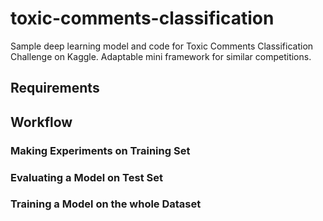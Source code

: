 # toxic-comments-classification
Sample deep learning model and code for Toxic Comments Classification Challenge on Kaggle. Adaptable mini framework for similar competitions.

## Requirements

## Workflow

### Making Experiments on Training Set
### Evaluating a Model on Test Set
### Training a Model on the whole Dataset
